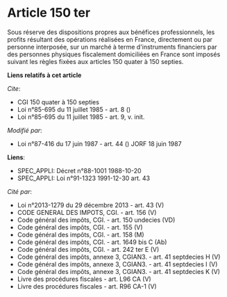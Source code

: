 # Article 150 ter

Sous réserve des dispositions propres aux bénéfices professionnels, les profits résultant des opérations réalisées en France,
directement ou par personne interposée, sur un marché à terme d'instruments financiers par des personnes physiques
fiscalement domiciliées en France sont imposés suivant les règles fixées aux articles 150 quater à 150 septies.

**Liens relatifs à cet article**

_Cite_:

  - CGI 150 quater à 150 septies
  - Loi n°85-695 du 11 juillet 1985 - art. 8 ()
  - Loi n°85-695 du 11 juillet 1985 - art. 9, v. init.

_Modifié par_:

  - Loi n°87-416 du 17 juin 1987 - art. 44 () JORF 18 juin 1987

**Liens**:

  - SPEC_APPLI: Décret n°88-1001 1988-10-20
  - SPEC_APPLI: Loi n°91-1323 1991-12-30 art. 43

_Cité par_:

  - Loi n°2013-1279 du 29 décembre 2013 - art. 43 (V)
  - CODE GENERAL DES IMPOTS, CGI. - art. 156 (V)
  - Code général des impôts, CGI. - art. 150 undecies (VD)
  - Code général des impôts, CGI. - art. 155 (V)
  - Code général des impôts, CGI. - art. 158 (M)
  - Code général des impôts, CGI. - art. 1649 bis C (Ab)
  - Code général des impôts, CGI. - art. 242 ter E (V)
  - Code général des impôts, annexe 3, CGIAN3. - art. 41 septdecies H (V)
  - Code général des impôts, annexe 3, CGIAN3. - art. 41 septdecies I (V)
  - Code général des impôts, annexe 3, CGIAN3. - art. 41 septdecies K (V)
  - Livre des procédures fiscales - art. L96 CA (V)
  - Livre des procédures fiscales - art. R96 CA-1 (V)
